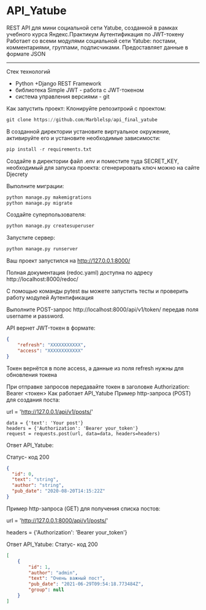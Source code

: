 # API_Yatube

REST API для мини социальной сети Yatube, созданной в рамках учебного курса Яндекс.Практикум
Аутентификация по JWT-токену
Работает со всеми модулями социальной сети Yatube: постами, комментариями, группами, подписчиками.
Предоставляет данные в формате JSON

----

Стек технологий

* Python +Django REST Framework
* библиотека Simple JWT - работа с JWT-токеном
* система управления версиями - git

Как запустить проект:
    Клонируйте репозитроий с проектом:

```python
git clone https://github.com/Marblelsp/api_final_yatube
```

В созданной директории установите виртуальное окружение, активируйте его и установите необходимые зависимости:

```python
pip install -r requirements.txt
```

Создайте в директории файл .env и поместите туда SECRET_KEY, необходимый для запуска проекта: сгенерировать ключ можно на сайте Djecrety

Выполните миграции:

```python
python manage.py makemigrations
python manage.py migrate
```

Создайте суперпользователя:

```python
python manage.py createsuperuser
```

Запустите сервер:

```python
python manage.py runserver
```

Ваш проект запустился на http://127.0.0.1:8000/

Полная документация (redoc.yaml) доступна по адресу http://localhost:8000/redoc/

С помощью команды pytest вы можете запустить тесты и проверить работу модулей
Аутентификация

Выполните POST-запрос http://localhost:8000/api/v1/token/ передав поля username и password.

API вернет JWT-токен в формате:

```json
{
    "refresh": "ХХХХХХХХХХХ",
    "access": "ХХХХХХХХХХХХ"
}
```

Токен вернётся в поле access, а данные из поля refresh нужны для обновления токена

При отправке запроcов передавайте токен в заголовке Authorization: Bearer <токен>
Как работает API_Yatube
Пример http-запроса (POST) для создания поста:

url = 'http://127.0.0.1/api/v1/posts/'

```pyton
data = {'text': 'Your post'}
headers = {'Authorization': 'Bearer your_token'}
request = requests.post(url, data=data, headers=headers)
```

Ответ API_Yatube:

Статус- код 200
```json
{
  "id": 0,
  "text": "string",
  "author": "string",
  "pub_date": "2020-08-20T14:15:22Z"
}
```
Пример http-запроса (GET) для получения списка постов:

url = 'http://127.0.0.1:8000/api/v1/posts/'

headers = {'Authorization': 'Bearer your_token'}

Ответ API_Yatube:
Статус- код 200

```json
[
    {
        "id": 1,
        "author": "admin",
        "text": "Очень важный пост",
        "pub_date": "2021-06-29T09:54:18.773484Z",
        "group": null
    }
]
```
